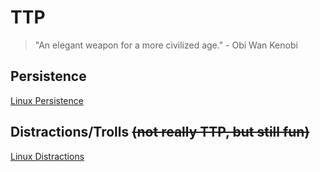 # TTP
>"An elegant weapon for a more civilized age." - Obi Wan Kenobi

## Persistence
[Linux Persistence](ttp/linuxPersistence.md)


## Distractions/Trolls ~~(not really TTP, but still fun)~~
[Linux Distractions](ttp/linuxDistractions.md)


